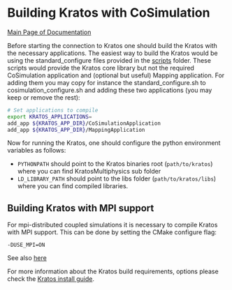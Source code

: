 # Building Kratos with CoSimulation

[Main Page of Documentation](https://kratosmultiphysics.github.io/CoSimIO/)

Before starting the connection to Kratos one should build the Kratos with the necessary applications. The easiest way to build the Kratos would be using the standard_configure files provided in the [scripts](https://github.com/KratosMultiphysics/Kratos/tree/master/scripts) folder. These scripts would provide the Kratos core library but not the required CoSimulation application and (optional but useful) Mapping application. For adding them you may copy for instance the standard_configure.sh to cosimulation_configure.sh and adding these two applications (you may keep or remove the rest):

```bash
# Set applications to compile
export KRATOS_APPLICATIONS=
add_app ${KRATOS_APP_DIR}/CoSimulationApplication
add_app ${KRATOS_APP_DIR}/MappingApplication
```

Now for running the Kratos, one should configure the python environment variables as follows:
* `PYTHONPATH` should point to the Kratos binaries root (`path/to/kratos`) where you can find KratosMultiphysics sub folder
* `LD_LIBRARY_PATH` should point to the libs folder (`path/to/kratos/libs`) where you can find compiled libraries.

## Building Kratos with MPI support

For mpi-distributed coupled simulations it is necessary to compile Kratos with MPI support. This can be done by setting the CMake configure flag:
```
-DUSE_MPI=ON
```

See also [here](https://github.com/KratosMultiphysics/Kratos/blob/master/INSTALL.md#parallelism)

For more information about the Kratos build requirements, options please check the [Kratos install guide](https://github.com/KratosMultiphysics/Kratos/blob/master/INSTALL.md).
